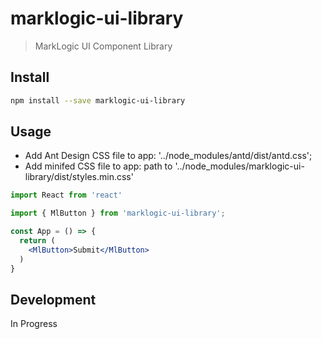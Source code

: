 # marklogic-ui-library

> MarkLogic UI Component Library

## Install

```bash
npm install --save marklogic-ui-library
```

## Usage

  - Add Ant Design CSS file to app: '../node_modules/antd/dist/antd.css';
  - Add minifed CSS file to app:  path to '../node_modules/marklogic-ui-library/dist/styles.min.css'

```jsx
import React from 'react'

import { MlButton } from 'marklogic-ui-library';

const App = () => {
  return (
    <MlButton>Submit</MlButton>
  )
}
```

## Development

In Progress

